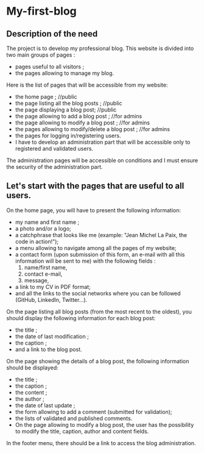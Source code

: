 # My-first-blog

## Description of the need
The project is to develop my professional blog. 
This website is divided into two main groups of pages :

- pages useful to all visitors ;
- the pages allowing to manage my blog.

Here is the list of pages that will be accessible from my website:

- the home page ; //public
- the page listing all the blog posts ; //public
- the page displaying a blog post; //public
- the page allowing to add a blog post ; //for admins 
- the page allowing to modify a blog post ; //for admins
- the pages allowing to modify/delete a blog post ; //for admins
- the pages for logging in/registering users. 
- I have to develop an administration part that will be accessible only to registered and validated users. 

The administration pages will be accessible on conditions and I must ensure the security of the administration part.

## Let's start with the pages that are useful to all users.

On the home page, you will have to present the following information:

- my name and first name ;
- a photo and/or a logo;
- a catchphrase that looks like me (example: "Jean Michel La Paix, the code in action!");
- a menu allowing to navigate among all the pages of my website;
- a contact form (upon submission of this form, an e-mail with all this information will be sent to me) with the following fields :
  1. name/first name,
  2. contact e-mail,
  3. message,
- a link to my CV in PDF format;
- and all the links to the social networks where you can be followed (GitHub, LinkedIn, Twitter...).

On the page listing all blog posts (from the most recent to the oldest), you should display the following information for each blog post:

- the title ;
- the date of last modification ;
- the caption ;
- and a link to the blog post.

On the page showing the details of a blog post, the following information should be displayed:

- the title ;
- the caption ;
- the content ;
- the author ;
- the date of last update ;
- the form allowing to add a comment (submitted for validation);
- the lists of validated and published comments.
- On the page allowing to modify a blog post, the user has the possibility to modify the title, caption, author and content fields.

In the footer menu, there should be a link to access the blog administration.

